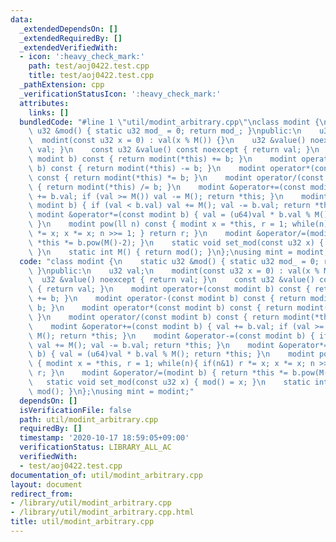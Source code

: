 ```yaml
---
data:
  _extendedDependsOn: []
  _extendedRequiredBy: []
  _extendedVerifiedWith:
  - icon: ':heavy_check_mark:'
    path: test/aoj0422.test.cpp
    title: test/aoj0422.test.cpp
  _pathExtension: cpp
  _verificationStatusIcon: ':heavy_check_mark:'
  attributes:
    links: []
  bundledCode: "#line 1 \"util/modint_arbitrary.cpp\"\nclass modint {\n    static\
    \ u32 &mod() { static u32 mod_ = 0; return mod_; }\npublic:\n    u32 val;\n  \
    \  modint(const u32 x = 0) : val(x % M()) {}\n    u32 &value() noexcept { return\
    \ val; }\n    const u32 &value() const noexcept { return val; }\n    modint operator+(const\
    \ modint b) const { return modint(*this) += b; }\n    modint operator-(const modint\
    \ b) const { return modint(*this) -= b; }\n    modint operator*(const modint b)\
    \ const { return modint(*this) *= b; }\n    modint operator/(const modint b) const\
    \ { return modint(*this) /= b; }\n    modint &operator+=(const modint b) { val\
    \ += b.val; if (val >= M()) val -= M(); return *this; }\n    modint &operator-=(const\
    \ modint b) { if (val < b.val) val += M(); val -= b.val; return *this; }\n   \
    \ modint &operator*=(const modint b) { val = (u64)val * b.val % M(); return *this;\
    \ }\n    modint pow(ll n) const { modint x = *this, r = 1; while(n){ if(n&1) r\
    \ *= x; x *= x; n >>= 1; } return r; }\n    modint &operator/=(modint b) { return\
    \ *this *= b.pow(M()-2); }\n    static void set_mod(const u32 x) { mod() = x;\
    \ }\n    static int M() { return mod(); }\n};\nusing mint = modint;\n"
  code: "class modint {\n    static u32 &mod() { static u32 mod_ = 0; return mod_;\
    \ }\npublic:\n    u32 val;\n    modint(const u32 x = 0) : val(x % M()) {}\n  \
    \  u32 &value() noexcept { return val; }\n    const u32 &value() const noexcept\
    \ { return val; }\n    modint operator+(const modint b) const { return modint(*this)\
    \ += b; }\n    modint operator-(const modint b) const { return modint(*this) -=\
    \ b; }\n    modint operator*(const modint b) const { return modint(*this) *= b;\
    \ }\n    modint operator/(const modint b) const { return modint(*this) /= b; }\n\
    \    modint &operator+=(const modint b) { val += b.val; if (val >= M()) val -=\
    \ M(); return *this; }\n    modint &operator-=(const modint b) { if (val < b.val)\
    \ val += M(); val -= b.val; return *this; }\n    modint &operator*=(const modint\
    \ b) { val = (u64)val * b.val % M(); return *this; }\n    modint pow(ll n) const\
    \ { modint x = *this, r = 1; while(n){ if(n&1) r *= x; x *= x; n >>= 1; } return\
    \ r; }\n    modint &operator/=(modint b) { return *this *= b.pow(M()-2); }\n \
    \   static void set_mod(const u32 x) { mod() = x; }\n    static int M() { return\
    \ mod(); }\n};\nusing mint = modint;"
  dependsOn: []
  isVerificationFile: false
  path: util/modint_arbitrary.cpp
  requiredBy: []
  timestamp: '2020-10-17 18:59:05+09:00'
  verificationStatus: LIBRARY_ALL_AC
  verifiedWith:
  - test/aoj0422.test.cpp
documentation_of: util/modint_arbitrary.cpp
layout: document
redirect_from:
- /library/util/modint_arbitrary.cpp
- /library/util/modint_arbitrary.cpp.html
title: util/modint_arbitrary.cpp
---
```

